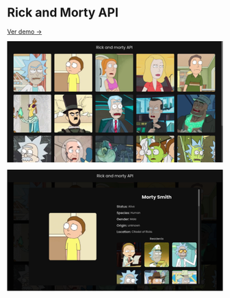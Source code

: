 # **Rick and Morty API**
[Ver demo → ](https://chapst1.github.io/Buho-caso-3/)

![Primer Diseno](./screenshots/1.png)

![Primer Diseno](./screenshots/2.png)
